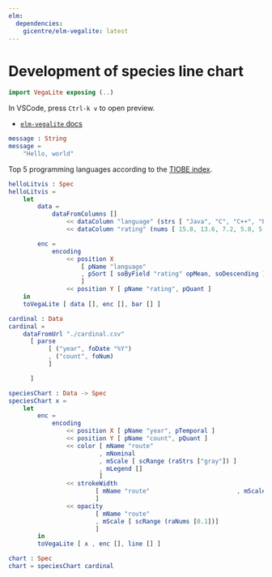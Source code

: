 ```yaml
---
elm:
  dependencies:
    gicentre/elm-vegalite: latest
---
```


# Development of species line chart

```elm {l=hidden}
import VegaLite exposing (..)
```

In VSCode, press `Ctrl-k v` to open preview.

* [`elm-vegalite` docs](https://package.elm-lang.org/packages/gicentre/elm-vegalite/latest/VegaLite)

```elm {l r}
message : String
message =
    "Hello, world"
```

Top 5 programming languages according to the [TIOBE index](https://www.tiobe.com/tiobe-index).

```elm {v}
helloLitvis : Spec
helloLitvis =
    let
        data =
            dataFromColumns []
                << dataColumn "language" (strs [ "Java", "C", "C++", "Python", "C#" ])
                << dataColumn "rating" (nums [ 15.8, 13.6, 7.2, 5.8, 5.3 ])

        enc =
            encoding
                << position X
                    [ pName "language"
                    , pSort [ soByField "rating" opMean, soDescending ]
                    ]
                << position Y [ pName "rating", pQuant ]
    in
    toVegaLite [ data [], enc [], bar [] ]
```

```elm {r l}
cardinal : Data
cardinal = 
    dataFromUrl "./cardinal.csv"
      [ parse 
           [ ("year", foDate "%Y") 
           , ("count", foNum)
           ]

      ]
```

```elm {l}
speciesChart : Data -> Spec
speciesChart x = 
    let 
        enc = 
            encoding
                << position X [ pName "year", pTemporal ]
                << position Y [ pName "count", pQuant ]
                << color [ mName "route"
                         , mNominal
                         , mScale [ scRange (raStrs ["gray"]) ]
                         , mLegend []
                         ]
                << strokeWidth 
                        [ mName "route"                        , mScale [ scRange (raNums [0.2])]
                        ]
                << opacity 
                        [ mName "route"
                        , mScale [ scRange (raNums [0.1])]
                        ]
        in 
        toVegaLite [ x , enc [], line [] ] 
```

```elm {v}
chart : Spec
chart = speciesChart cardinal
```
